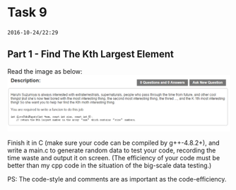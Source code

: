 # Task 9 #
`2016-10-24/22:29`

## Part 1 - Find The Kth Largest Element ##
Read the image as below:
![problem](Find_The_Kth_Largest_Element_Problem.png)

Finish it in C (make sure your code can be compiled by g++-4.8.2+), and
write a main.c to generate random data to test your code, recording the
time waste and output it on screen. (The efficiency of your code must be
better than my cpp code in the situation of the big-scale data testing.)

PS: The code-style and comments are as important as the code-efficiency.